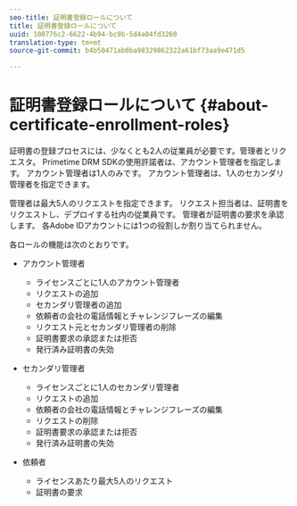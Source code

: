 ```yaml
---
seo-title: 証明書登録ロールについて
title: 証明書登録ロールについて
uuid: 100776c2-6622-4b94-bc9b-5d4a04fd3260
translation-type: tm+mt
source-git-commit: b4b50471ab0ba98329862322a61bf73aa9e471d5

---
```



# 証明書登録ロールについて {#about-certificate-enrollment-roles}

証明書の登録プロセスには、少なくとも2人の従業員が必要です。管理者とリクエスタ。 Primetime DRM SDKの使用許諾者は、アカウント管理者を指定します。 アカウント管理者は1人のみです。 アカウント管理者は、1人のセカンダリ管理者を指定できます。

管理者は最大5人のリクエストを指定できます。 リクエスト担当者は、証明書をリクエストし、デプロイする社内の従業員です。 管理者が証明書の要求を承認します。 各Adobe IDアカウントには1つの役割しか割り当てられません。

各ロールの機能は次のとおりです。

* アカウント管理者

   * ライセンスごとに1人のアカウント管理者
   * リクエストの追加
   * セカンダリ管理者の追加
   * 依頼者の会社の電話情報とチャレンジフレーズの編集
   * リクエスト元とセカンダリ管理者の削除
   * 証明書要求の承認または拒否
   * 発行済み証明書の失効

* セカンダリ管理者

   * ライセンスごとに1人のセカンダリ管理者
   * リクエストの追加
   * 依頼者の会社の電話情報とチャレンジフレーズの編集
   * リクエストの削除
   * 証明書要求の承認または拒否
   * 発行済み証明書の失効

* 依頼者

   * ライセンスあたり最大5人のリクエスト
   * 証明書の要求

